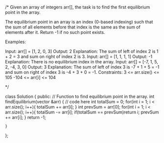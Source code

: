 /*
Given an array of integers arr[], the task is to find the first equilibrium point in the array.

The equilibrium point in an array is an index (0-based indexing) such that the sum of all elements before that index is the same as the sum of elements after it. Return -1 if no such point exists. 

Examples:

Input: arr[] = [1, 2, 0, 3]
Output: 2 
Explanation: The sum of left of index 2 is 1 + 2 = 3 and sum on right of index 2 is 3.
Input: arr[] = [1, 1, 1, 1]
Output: -1
Explanation: There is no equilibrium index in the array.
Input: arr[] = [-7, 1, 5, 2, -4, 3, 0]
Output: 3
Explanation: The sum of left of index 3 is -7 + 1 + 5 = -1 and sum on right of index 3 is -4 + 3 + 0 = -1.
Constraints:
3 <= arr.size() <= 105
-104 <= arr[i] <= 104

*/

class Solution {
  public:
    // Function to find equilibrium point in the array.
    int findEquilibrium(vector<int> &arr) {
        // code here
        int totalSum = 0;
        for(int i = 1; i < arr.size(); i++){
            totalSum += arr[i];
        }
        int prevSum = arr[0];
        for(int i = 1; i < arr.size(); i++){
            totalSum -= arr[i];
            if(totalSum == prevSum)return i;
            prevSum += arr[i];
        }
        return -1;
        
    }
};